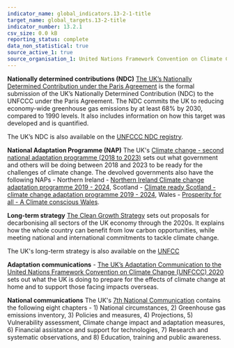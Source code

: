 ```yaml
---
indicator_name: global_indicators.13-2-1-title
target_name: global_targets.13-2-title
indicator_number: 13.2.1
csv_size: 0.0 kB
reporting_status: complete
data_non_statistical: true
source_active_1: true
source_organisation_1: United Nations Framework Convention on Climate Change (UNFCCC)
---
```

<p><b>Nationally determined contributions (NDC)</b> <a href="https://www.gov.uk/government/publications/the-uks-nationally-determined-contribution-communication-to-the-unfccc">The UK’s Nationally Determined Contribution under the Paris Agreement</a> is the formal submission of the UK’s Nationally Determined Contribution (NDC) to the UNFCCC under the Paris Agreement. The NDC commits the UK to reducing economy-wide greenhouse gas emissions by at least 68% by 2030, compared to 1990 levels. It also includes information on how this target was developed and is quantified.<p>The UK’s NDC is also available on the <a href="https://www4.unfccc.int/sites/NDCStaging/Pages/Party.aspx?party=GBR">UNFCCC NDC registry</a>.<p><b>National Adaptation Programme (NAP)</b> The UK's <a href="https://www.gov.uk/government/publications/climate-change-second-national-adaptation-programme-2018-to-2023">Climate change - second national adaptation programme (2018 to 2023)</a> sets out what government and others will be doing between 2018 and 2023 to be ready for the challenges of climate change. The devolved governments also have the following NAPs - Northern Ireland - <a href="https://www.daera-ni.gov.uk/publications/northern-ireland-climate-change-adaptation-programme-2019-2024">Northern Ireland Climate change adaptation programme 2019 - 2024</a>, Scotland - <a href="https://www.gov.scot/publications/climate-ready-scotland-second-scottish-climate-change-adaptation-programme-2019-2024/">Climate ready Scotland - climate change adaptation programme 2019 - 2024</a>, Wales - <a href="https://gov.wales/prosperity-all-climate-conscious-wales">Prosperity for all - A Climate conscious Wales</a>.<p><b>Long-term strategy</b> <a href="https://www.gov.uk/government/publications/clean-growth-strategy">The Clean Growth Strategy</a> sets out proposals for decarbonising all sectors of the UK economy through the 2020s. It explains how the whole country can benefit from low carbon opportunities, while meeting national and international commitments to tackle climate change.<p>The UK's long-term strategy is also available on the <a href="https://unfccc.int/process/the-paris-agreement/long-term-strategies">UNFCC</a><p><b>Adaptation communications</b> - <a href="https://www.gov.uk/government/publications/the-uks-adaptation-communication-to-the-united-nations-framework-convention-on-climate-change-unfccc-2020">The UK’s Adaptation Communication to the United Nations Framework Convention on Climate Change (UNFCCC) 2020</a> sets out what the UK is doing to prepare for the effects of climate change at home and to support those facing impacts overseas.<p><b>National communications</b> The UK's <a href="https://unfccc.int/NC7">7th National Communication</a> contains the following eight chapters - 1) National circumstances, 2) Greenhouse gas emissions inventory, 3) Policies and measures, 4) Projections, 5) Vulnerability assessment, Climate change impact and adaptation measures, 6) Financial assistance and support for technologies, 7) Research and systematic observations, and 8) Education, training and public awareness.</p>
